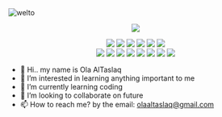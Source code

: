 
<img align="center" src="https://i1.sndcdn.com/artworks-000119753893-hmcq4m-t500x500.jpg" alt="welto">

<p align="center">
<img src="https://github-readme-stats.vercel.app/api?username=olaaltaslaq&show_icons=true&theme=monokai">
</p>

<p align="center">
   <img src = "https://img.shields.io/badge/-HTML5-E34F26?style=flat&logo=html5&logoColor=white"> 
   <img src = "https://img.shields.io/badge/-CSS3-1572B6?style=flat&logo=css3&logoColor=white">
  <img src = "https://img.shields.io/badge/-JavaScript-eed718?style=flat&logo=javascript&logoColor=ffffff">
    <img src="https://img.shields.io/badge/-Express.js-787878?style=flat">
  <img src="https://img.shields.io/badge/-Node.js-3C873A?style=flat&logo=Node.js&logoColor=white">
       <img src="https://img.shields.io/badge/-Slack-E01563?style=flat-square&logo=Slack&logoColor=white"/>
   <br>
     <img src="https://img.shields.io/badge/-Trello-0079BF?style=flat-square&logo=Trello&logoColor=white"/>
     <img src="https://img.shields.io/badge/-Git-F44D27?style=flat-square&logo=Git&logoColor=white"/>
   <img src="https://img.shields.io/badge/-Github-181717?style=flat-square&logo=GitHub&logoColor=white"/>
   <img src="https://img.shields.io/badge/-NPM-CB3837?style=flat-square&logo=NPM&logoColor=white"/>
     <img src="http://img.shields.io/badge/-VS%20Code-007ACC?style=flat&logo=visual%20studio%20code&logoColor=white">
  <img src="http://img.shields.io/badge/-Heroku-430098?style=flat&logo=heroku&logoColor=white">
    <img src="https://img.shields.io/badge/mongoDB-%2314354C.svg?style=flat&logo=mongodb&logoColor=green">
   <img src="https://img.shields.io/badge/-Google%20Cloud-4285F4?style=flat-square&logo=Google%20Cloud&logoColor=white"/>

</p>

- 👋 Hi.. my name is Ola AlTaslaq 
- 👀 I’m interested in learning anything important to me 
- 🌱 I’m currently learning coding
- 💞️ I’m looking to collaborate on future
- 📫 How to reach me? by the email: olaaltaslaq@gmail.com

<!---
olaaltaslaq/olaaltaslaq is a ✨ special ✨ repository because its `README.md` (this file) appears on your GitHub profile.
You can click the Preview link to take a look at your changes.
--->
